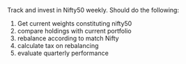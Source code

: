 Track and invest in Nifty50 weekly. Should do the following:
1. Get current weights constituting nifty50
2. compare holdings with current portfolio
3. rebalance according to match Nifty
4. calculate tax on rebalancing
5. evaluate quarterly performance
